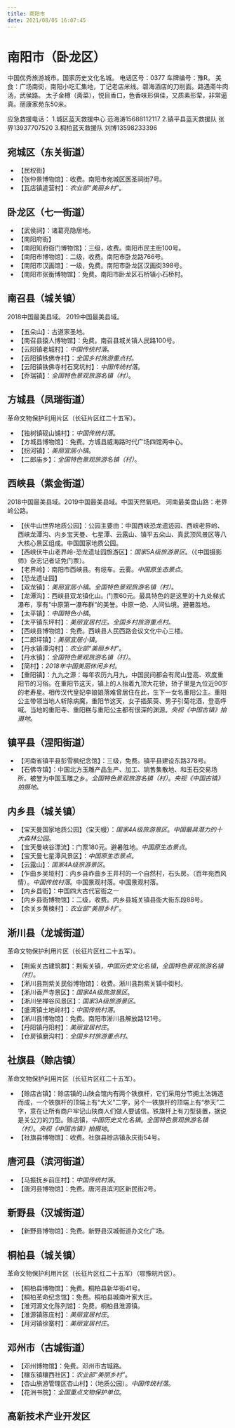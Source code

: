 ```yaml
---
title: 南阳市
date: 2021/08/05 16:07:45
---
```


# 南阳市（卧龙区）
中国优秀旅游城市。国家历史文化名城。
电话区号：0377
车牌编号：豫R。
美食：广场南街，南阳小吃汇集地，丁记老店米线。碧海酒店的刀削面。路遇斋牛肉汤，武侯路。
太子金樽（斋菜），悦目香口，色香味形俱佳，又质素形荤，非常逼真。丽康家苑东50米。

应急救援电话：
1.城区蓝天救援中心 范海涛15688112117
2.镇平县蓝天救援队 张界13937707520
3.桐柏蓝天救援队 刘博13598233396

## 宛城区（东关街道）
* 【民权街】
* 【张仲景博物馆】：收费。南阳市宛城区医圣祠街7号。
* 【瓦店镇逵营村】：*农业部“美丽乡村”*。
## 卧龙区（七一街道）
* 【武侯祠】：诸葛亮隐居地。
* 【南阳府衙】
* 【南阳知府衙门博物馆】：三级，收费。南阳市民主街100号。
* 【南阳市博物馆】：二级，收费。南阳市卧龙路766号。
* 【南阳市汉画馆】：一级，免费。南阳市卧龙区汉画街398号。
* 【南阳市张衡博物馆】：免费。南阳市卧龙区石桥镇小石桥村。
## 南召县（城关镇）
2018中国最美县域。
2019中国最美县域。
* 【五朵山】：古道家圣地。
* 【南召县猿人博物馆】：免费。南召县城关镇人民路100号。
* 【云阳镇老城村】：*中国传统村落*。
* 【云阳镇铁佛寺村】：*全国乡村旅游重点村*。
* 【云阳镇铁佛寺村石窝坑村】：*中国传统村落*。
* 【乔瑞镇】：*全国特色景观旅游名镇（村）*。
## 方城县（凤瑞街道）
革命文物保护利用片区（长征片区红二十五军）。
* 【独树镇砚山铺村】：*中国传统村落*。
* 【方城县博物馆】：免费。方城县威海路时代广场四馆两中心。
* 【拐河镇】：*美丽宜居小镇*。
* 【二郎庙乡】：*全国特色景观旅游名镇（村）*。
## 西峡县（紫金街道）
2018中国最美县域。2019中国最美县域。中国天然氧吧。
河南最美盘山路：老界岭公路。
* 【伏牛山世界地质公园】：公园主要由：中国西峡恐龙遗迹园、西峡老界岭、西峡龙潭沟、内乡宝天曼、七星潭、云露山、镇平五朵山、真武顶风景区等八大核心景区组成。中国国家地质公园。
* 【西峡伏牛山老界岭-恐龙遗址园旅游区】：*国家5A级旅游景区*。（《中国摄影师》杂志记者证免门票）。
* 【老界岭】：南阳市西峡县。有缆车。云雾。*中国原生态景点*。
* 【恐龙遗址园】
* 【双龙镇】：*美丽宜居小镇*。*全国特色景观旅游名镇（村）*。
* 【龙潭沟】：西峡县双龙镇化山。门票60元。最具特色的是这里的十九处梯式瀑布，享有“中原第一瀑布群“的美誉。中原一绝、人间仙境。避暑胜地。
* 【太平镇】：*中国特色小镇*。
* 【太平镇东坪村】：*美丽宜居村庄*。*全国乡村旅游重点村*。
* 【西峡县博物馆】：免费。西峡县人民西路会议文化中心三楼。
* 【二郎坪镇】：*美丽宜居小镇*。
* 【丹水镇谭沟村】：*农业部“美丽乡村”*。
* 【丹水镇】：*全国特色景观旅游名镇（村）*。
* 【简村】：*2018年中国美丽休闲乡村*。
* 【重阳镇】：九九之源：每年农历九月九，中国民间都会有爬山登高、欢度重阳节的习俗。在重阳节这天，镇上的人抬着九顶大花轿，轿子里是九位近90岁的老寿星。相传汉代皇妃李娘娘落难曾居住在此，生下一女名重阳公主。重阳公主带领当地人斩除病魔，重阳节这天，女子插茱萸、男子引菊花酒，登高呼喊。当地的重阳寺、重阳糕与重阳公主都有很深的渊源。*央视《中国古镇》拍摄地*。
## 镇平县（涅阳街道）
* 【河南省镇平县彭雪枫纪念馆】：三级，免费。镇平县建设东路378号。
* 【石佛寺镇】：中国北方玉雕产品生产、加工、销售集散地、和玉石交易场所。被誉为中国玉雕之乡。*全国特色景观旅游名镇（村）*。*央视《中国古镇》拍摄地*。
## 内乡县（城关镇）
* 【宝天曼国家地质公园】（宝天幔）：*国家4A级旅游景区*。*中国最具潜力的十大森林公园*。
* 【宝天曼峡谷漂流】：门票180元。避暑胜地。*中国原生态景点*。
* 【宝天曼七星潭风景区】：*中国原生态景点*。
* 【云露山】：*国家4A级旅游景区*。
* 【乍曲乡吴垭村】：内乡县岞曲乡王井村的一个自然村，石头房。（百年宛西风情）。*中国传统村落*。中国景观村落。中国景观村落。
* 【内乡县衙】：中国四大古代官衙之一
* 【内乡县衙博物馆】：二级，收费。内乡县城关镇县衙大街东段88号。
* 【余关乡黄楝村】：*农业部“美丽乡村”*。
## 淅川县（龙城街道）
革命文物保护利用片区（长征片区红二十五军）。
* 【荆紫关古建筑群】：荆紫关镇，*中国历史文化名镇*，*全国特色景观旅游名镇（村）*。
* 【淅川县荆紫关民俗博物馆】：收费。淅川县荆紫关镇中街村。
* 【淅川香严寺景区】：*国家4A级旅游景区*。
* 【淅川坐禅谷风景区】：*国家3A级旅游景区*。
* 【盛湾镇土地岭村】：*中国传统村落*。
* 【淅川县博物馆】：免费。南阳市淅川县解放路121号。
* 【丹阳镇丹阳村】：*美丽宜居村庄*。
* 【仓房镇磨沟村】：*全国乡村旅游重点村*。
## 社旗县（赊店镇）
革命文物保护利用片区（长征片区红二十五军）。
* 【赊店古镇】：赊店镇的山陕会馆内有两个铁旗杆，它们采用分节拥土法铸造而成，一个铁旗杆的顶端上有“大义”二字，另个一铁旗杆的顶端上有“参天”二字，意在让所有商户牢记山陕商人们做人要诚信。铁旗杆上有刀型装置，据说是关公刀的刀型。赊店镇，*中国历史文化名镇*。*全国特色景观旅游名镇（村）*。*央视《中国古镇》拍摄地*。
* 【社旗县博物馆】：收费。社旗县赊店镇永庆街54号。
## 唐河县（滨河街道）
* 【马振抚乡前庄村】：*中国传统村落*。
* 【唐河县博物馆】：免费。唐河县滨河区新民街2号。
## 新野县（汉城街道）
* 【新野县博物馆】：免费。新野县汉城街道办文化广场。
## 桐柏县（城关镇）
革命文物保护利用片区（长征片区红二十五军）（鄂豫皖片区）。
* 【桐柏县博物馆】：免费。桐柏县新华街41号。
* 【桐柏革命纪念馆】：免费。桐柏县城南叶家大庄。
* 【淮河源文化陈列馆】：免费。桐柏县淮源镇。
* 【淮源镇陈庄村】：*美丽宜居村庄*。
* 【月河镇徐寨村】：*美丽宜居村庄*。
## 邓州市（古城街道）
* 【邓州博物馆】：免费。邓州市古城路。
* 【穰东镇穰西社区】：*农业部“美丽乡村”*。
* 【杏山旅游管理区杏山村】：（地质公园）。*中国传统村落*。
* 【花洲书院】：*全国重点文物保护单位*。
## 高新技术产业开发区
